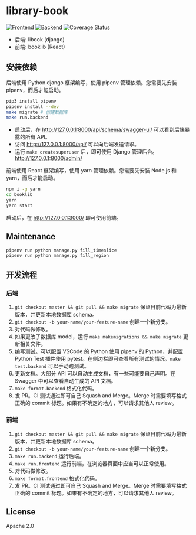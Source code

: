 # library-book

[![Frontend](https://github.com/sjtu-libook/libook/actions/workflows/frontend_test.yml/badge.svg)](https://github.com/sjtu-libook/libook/actions/workflows/frontend_test.yml)
[![Backend](https://github.com/sjtu-libook/libook/actions/workflows/backend_test.yml/badge.svg)](https://github.com/sjtu-libook/libook/actions/workflows/backend_test.yml)
[![Coverage Status](https://coveralls.io/repos/github/sjtu-libook/libook/badge.svg?t=FH8Kas)](https://coveralls.io/github/sjtu-libook/libook)

* 后端: libook (django)
* 前端: booklib (React)

## 安装依赖

后端使用 Python django 框架编写，使用 pipenv 管理依赖。您需要先安装 pipenv，而后才能启动。

```bash
pip3 install pipenv
pipenv install --dev
make migrate # 创建数据库
make run.backend
```

* 启动后，在 http://127.0.0.1:8000/api/schema/swagger-ui/ 可以看到后端暴露的所有 API。
* 访问 http://127.0.0.1:8000/api/ 可以向后端发送请求。
* 运行 `make createsuperuser` 后，即可使用 Django 管理后台。 http://127.0.0.1:8000/admin/

前端使用 React 框架编写，使用 yarn 管理依赖。您需要先安装 Node.js 和 yarn，而后才能启动。

```bash
npm i -g yarn
cd booklib
yarn
yarn start
```

启动后，在 http://127.0.0.1:3000/ 即可使用前端。

## Maintenance

```
pipenv run python manage.py fill_timeslice
pipenv run python manage.py fill_region
```

## 开发流程

### 后端

1. `git checkout master && git pull && make migrate` 保证目前代码为最新版本，并更新本地数据库 schema。
2. `git checkout -b your-name/your-feature-name` 创建一个新分支。
3. 对代码做修改。
4. 如果更改了数据库 model，运行 `make makemigrations && make migrate` 更新相关文件。
5. 编写测试。可以配置 VSCode 的 Python 使用 pipenv 的 Python，并配置 Python Test 插件使用 pytest。在侧边栏即可查看所有测试的情况。`make test.backend` 可以手动跑测试。
6. 更新文档。大部分 API 可以自动生成文档，有一些可能要自己声明。在 Swagger 中可以查看自动生成的 API 文档。
7. `make format.backend` 格式化代码。
8. 发 PR。CI 测试通过即可自己 Squash and Merge。Merge 时需要填写格式正确的 commit 标题。如果有不确定的地方，可以请求其他人 review。

### 前端

1. `git checkout master && git pull && make migrate` 保证目前代码为最新版本，并更新本地数据库 schema。
2. `git checkout -b your-name/your-feature-name` 创建一个新分支。
3. `make run.backend` 运行后端。
4. `make run.frontend` 运行前端，在浏览器页面中应当可以正常使用。
5. 对代码做修改。
6. `make format.frontend` 格式化代码。
7. 发 PR。CI 测试通过即可自己 Squash and Merge。Merge 时需要填写格式正确的 commit 标题。如果有不确定的地方，可以请求其他人 review。


## License

Apache 2.0
